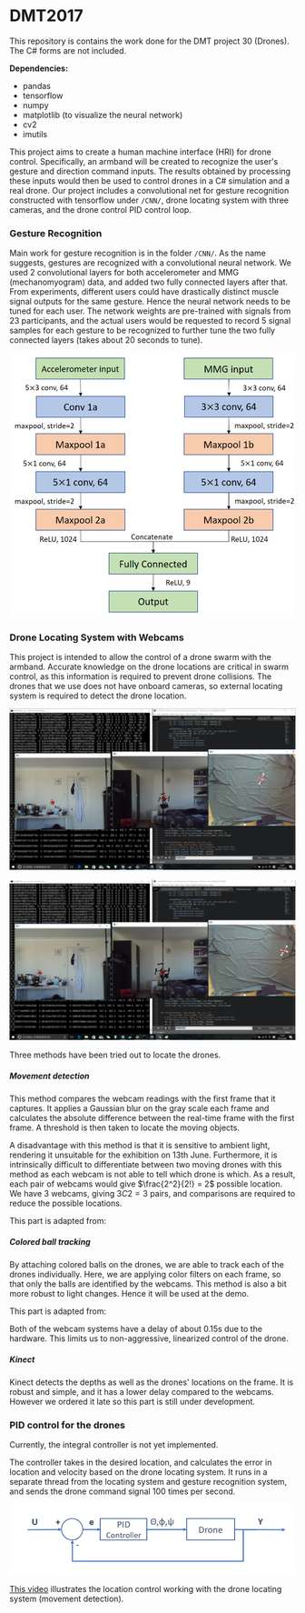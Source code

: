 # DMT2017
This repository is contains the work done for the DMT project 30 (Drones). The C# forms are not included.

**Dependencies:**

 - pandas
 - tensorflow
 - numpy
 - matplotlib (to visualize the neural network)
 - cv2
 - imutils

This project aims to create a human machine interface (HRI) for drone control. Specifically, an armband will be created to recognize the user's gesture and direction command inputs. The results obtained by processing these inputs would then be used to control drones in a C# simulation and a real drone. Our project includes a convolutional net for gesture recognition constructed with tensorflow under `/CNN/`, drone locating system with three cameras, and the drone control PID control loop.

### Gesture Recognition
Main work for gesture recognition is in the folder `/CNN/`. As the name suggests, gestures are recognized with a convolutional neural network. We used 2 convolutional layers for both accelerometer and MMG (mechanomyogram) data, and added two fully connected layers after that. From experiments, different users could have drastically distinct muscle signal outputs for the same gesture. Hence the neural network needs to be tuned for each user. The network weights are pre-trained with signals from 23 participants, and the actual users would be requested to record 5 signal samples for each gesture to be recognized to further tune the two fully connected layers (takes about 20 seconds to tune).

![CNN_structure](https://github.com/articuno144/DMT2017/blob/master/photos/CNN_structure.png)

<!--insert the confusion matrix for gesture recognition accuracy-->

### Drone Locating System with Webcams

This project is intended to allow the control of a drone swarm with the armband. Accurate knowledge on the drone locations are critical in swarm control, as this information is required to prevent drone collisions. The drones that we use does not have onboard cameras, so external locating system is required to detect the drone location. 

![coord_1](https://github.com/articuno144/DMT2017/blob/master/photos/coord_1.png)

![coord_2](https://github.com/articuno144/DMT2017/blob/master/photos/coord_2.png)

Three methods have been tried out to locate the drones.

##### Movement detection

This method compares the webcam readings with the first frame that it captures. It applies a Gaussian blur on the gray scale each frame and calculates the absolute difference between the real-time frame with the first frame. A threshold is then taken to locate the moving objects. 

A disadvantage with this method is that it is sensitive to ambient light, rendering it unsuitable for the exhibition on 13th June. Furthermore, it is intrinsically difficult to differentiate between two moving drones with this method as each webcam is not able to tell which drone is which. As a result, each pair of webcams would give $\frac{2^2}{2!} = 2$ possible location. We have 3 webcams, giving $3C2 = 3$ pairs, and comparisons are required to reduce the possible locations.

This part is adapted from: <!--Ask David-->

##### Colored ball tracking

By attaching colored balls on the drones, we are able to track each of the drones individually. Here, we are applying color filters on each frame, so that only the balls are identified by the webcams. This method is also a bit more robust to light changes. Hence it will be used at the demo.

This part is adapted from: <!--Ask Xinyang-->

Both of the webcam systems have a delay of about 0.15s due to the hardware. This limits us to non-aggressive, linearized control of the drone.

##### Kinect

Kinect detects the depths as well as the drones' locations on the frame. It is robust and simple, and it has a lower delay compared to the webcams. However we ordered it late so this part is still under development.

### PID control for the drones

Currently, the integral controller is not yet implemented.

The controller takes in the desired location, and calculates the error in location and velocity based on the drone locating system. It runs in a separate thread from the locating system and gesture recognition system, and sends the drone command signal 100 times per second.

![PID](https://github.com/articuno144/DMT2017/blob/master/photos/PID.png)

[This video](https://www.youtube.com/watch?v=IBKpXXAWtTo&feature=youtu.be) illustrates the location control working with the drone locating system (movement detection).
